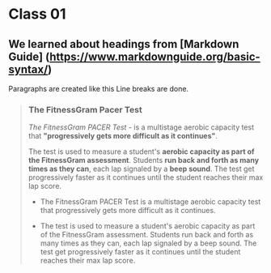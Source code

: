 # Class 01

## We learned about headings from [Markdown Guide] (https://www.markdownguide.org/basic-syntax/)

Paragraphs are created like this 
Line breaks are done.

>### **The FitnessGram Pacer Test**
>*The FitnessGram PACER Test* - is a multistage aerobic capacity test that **"progressively gets more difficult as it continues"**.
>
>The test is used to measure a student's **aerobic capacity as part of the FitnessGram assessment**. Students **run back and forth as many times as they can**, each lap signaled by a **beep sound**. The test get progressively faster as it continues until the student reaches their max lap score.
>>
> - The FitnessGram PACER Test is a multistage aerobic capacity test that progressively gets more difficult as it continues.
>
> - The test is used to measure a student's aerobic capacity as part of the FitnessGram assessment. Students run back and forth as many times as they can, each lap signaled by a beep sound. The test get progressively faster as it continues until the student reaches their max lap score.
